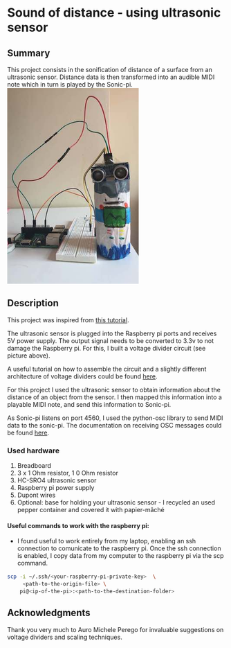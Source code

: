 # Sound of distance - using ultrasonic sensor

## Summary

This project consists in the sonification of distance of a surface from an ultrasonic sensor. Distance data is then transformed into an audible MIDI note which in turn is played by the Sonic-pi.
<br/>
![ultrasonic_sensor_image](ultrasonic_sensor.jpg)

## Description

This project was inspired from [this tutorial](https://projects.raspberrypi.org/en/projects/ultrasonic-theremin).

The ultrasonic sensor is plugged into the Raspberry pi ports and receives 5V power supply. The output signal needs to be converted to 3.3v to not damage the Raspberry pi. For this, I built a voltage divider circuit (see picture above).

A useful tutorial on how to assemble the circuit and a slightly different architecture of voltage dividers could be found [here](https://thepihut.com/blogs/raspberry-pi-tutorials/hc-sr04-ultrasonic-range-sensor-on-the-raspberry-pi).

For this project I used the ultrasonic sensor to obtain information about the distance of an object from the sensor. I then mapped this information into a playable MIDI note, and send this information to Sonic-pi. 

As Sonic-pi listens on port 4560, I used the python-osc library to send MIDI data to the sonic-pi. The documentation on receiving OSC messages could be found [here](https://github.com/samaaron/sonic-pi/blob/master/etc/doc/tutorial/12.1-Receiving-OSC.md).

### Used hardware
1. Breadboard
2. 3 x  1 Ohm resistor, 1 0 Ohm resistor
3. HC-SRO4 ultrasonic sensor 
4. Raspberry pi power supply
5. Dupont wires
6. Optional: base for holding your ultrasonic sensor - I recycled an used pepper container and covered it with papier-mâché

#### Useful commands to work with the raspberry pi:

- I found useful to work entirely from my laptop, enabling an ssh connection to comunicate to the raspberry pi. Once the ssh connection is enabled, I copy data from my computer to the raspberry pi via the scp command.

```bash
scp -i ~/.ssh/<your-raspberry-pi-private-key>  \
     <path-to-the-origin-file> \
    pi@<ip-of-the-pi>:<path-to-the-destination-folder>
```

## Acknowledgments

Thank you very much to Auro Michele Perego for invaluable suggestions on voltage dividers and scaling techniques. 
 